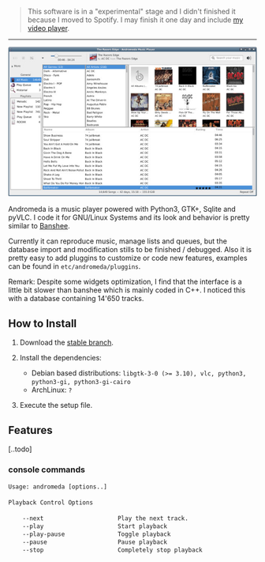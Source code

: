 > This software is in a "experimental" stage and I didn't finished it because I moved to Spotify. I may finish it one day and include [my video player](https://github.com/rsm-gh/vlist-player).

-----------


![Andromeda GUI](https://raw.githubusercontent.com/rsm-gh/andromeda/master/usr/share/doc/andromeda/preview.jpeg)

Andromeda is a music player powered with Python3, GTK+, Sqlite and pyVLC. I code it for GNU/Linux Systems and its look and behavior is pretty similar to [Banshee](http://banshee.fm).

Currently it can reproduce music, manage lists and queues, but the database import and modification stills to be finished / debugged. Also it is pretty easy to add pluggins to customize or code new features, examples can be found in `etc/andromeda/pluggins`.

Remark: Despite some widgets optimization, I find that the interface is a little bit slower than banshee which is mainly coded in C++. I noticed this with a database containing 14'650 tracks.

## How to Install

1. Download the [stable branch](https://github.com/rsm-gh/andromeda/archive/master.zip).
2. Install the dependencies:
    * Debian based distributions: `libgtk-3-0 (>= 3.10), vlc, python3, python3-gi, python3-gi-cairo`
    * ArchLinux: `?`

3. Execute the setup file.

## Features

[..todo]


### console commands
```
Usage: andromeda [options..]

Playback Control Options

    --next                     Play the next track.
    --play                     Start playback
    --play-pause               Toggle playback
    --pause                    Pause playback
    --stop                     Completely stop playback
```
